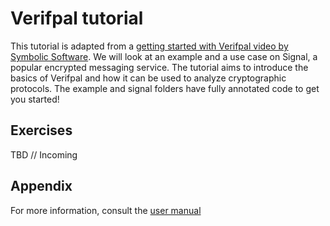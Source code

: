 # Verifpal tutorial

This tutorial is adapted from a [getting started with Verifpal video by Symbolic Software](https://www.youtube.com/watch?v=4__KcGU2ALE). We will look at an example and a use case on Signal, a popular encrypted messaging service. The tutorial aims to introduce the basics of Verifpal and how it can be used to analyze cryptographic protocols. The example and signal folders have fully annotated code to get you started!

## Exercises

TBD // Incoming

## Appendix

For more information, consult the [user manual](https://verifpal.com/manual/)

